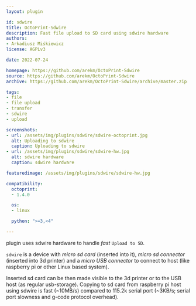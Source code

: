 ```yaml
---
layout: plugin

id: sdwire
title: OctoPrint-Sdwire
description: Fast file upload to SD card using sdwire hardware
authors:
- Arkadiusz Miśkiewicz
license: AGPLv3

date: 2022-07-24

homepage: https://github.com/arekm/OctoPrint-Sdwire
source: https://github.com/arekm/OctoPrint-Sdwire
archive: https://github.com/arekm/OctoPrint-Sdwire/archive/master.zip

tags:
- file
- file upload
- transfer
- sdwire
- upload

screenshots:
- url: /assets/img/plugins/sdwire/sdwire-octoprint.jpg
  alt: Uploading to sdwire
  caption: Uploading to sdwire
- url: /assets/img/plugins/sdwire/sdwire-hw.jpg
  alt: sdwire hardware
  caption: sdwire hardware

featuredimage: /assets/img/plugins/sdwire/sdwire-hw.jpg

compatibility:
  octoprint:
  - 1.4.0

  os:
  - linux

  python: ">=3,<4"

---
```


plugin uses sdwire hardware to handle *fast* `Upload to SD`.

`sdwire` is a device with *micro sd card* (inserted into it), *micro sd connector* (inserted into 3d printer) and a *micro USB
connector* to connect to host (like raspberry pi or other Linux based system).

Inserted sd card can be then made visible to the 3d printer or to the USB host (as regular usb-storage).
Copying to sd card from raspberry pi host using sdwire is fast (~10MB/s) compared to 115.2k serial port (~3KB/s; serial port slowness and g-code protocol overhead).
